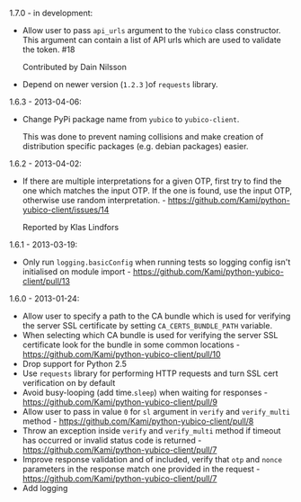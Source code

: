 1.7.0 - in development:

* Allow user to pass `api_urls` argument to the `Yubico` class constructor.
  This argument can contain a list of API urls which are used to validate the
  token. #18

  Contributed by Dain Nilsson

* Depend on newer version (`1.2.3` )of `requests` library.

1.6.3 - 2013-04-06:

* Change PyPi package name from `yubico` to `yubico-client`.

  This was done to prevent naming collisions and make creation of distribution
  specific packages (e.g. debian packages) easier.

1.6.2 - 2013-04-02:

* If there are multiple interpretations for a given OTP, first try to find the one
  which matches the input OTP. If the one is found, use the input OTP, otherwise
  use random interpretation. - https://github.com/Kami/python-yubico-client/issues/14

  Reported by Klas Lindfors

1.6.1 - 2013-03-19:

* Only run `logging.basicConfig` when running tests so logging config isn't initialised
  on module import - https://github.com/Kami/python-yubico-client/pull/13

1.6.0 - 2013-01-24:

* Allow user to specify a path to the CA bundle which is used for verifying the
  server SSL certificate by setting `CA_CERTS_BUNDLE_PATH` variable.
* When selecting which CA bundle is used for verifying the server SSL
  certificate look for the bundle in some common locations - https://github.com/Kami/python-yubico-client/pull/10
* Drop support for Python 2.5
* Use `requests` library for performing HTTP requests and turn SSL cert
  verification on by default
* Avoid busy-looping (add time.`sleep`) when waiting for responses - https://github.com/Kami/python-yubico-client/pull/9
* Allow user to pass in value `0` for `sl` argument in `verify` and
  `verify_multi` method - https://github.com/Kami/python-yubico-client/pull/8
* Throw an exception inside `verify` and `verify_multi` method if timeout has
  occurred or invalid status code is returned - https://github.com/Kami/python-yubico-client/pull/7
* Improve response validation and of included, verify that `otp` and `nonce`
  parameters in the response match one provided in the request - https://github.com/Kami/python-yubico-client/pull/7
* Add logging
